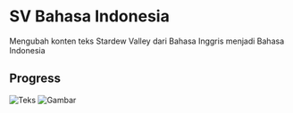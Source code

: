 # SV Bahasa Indonesia
 Mengubah konten teks Stardew Valley dari Bahasa Inggris menjadi Bahasa Indonesia
 
## Progress
 ![Teks](https://progress-bar.dev/5/?title=Teks)
 ![Gambar](https://progress-bar.dev/40/?title=Gambar)
